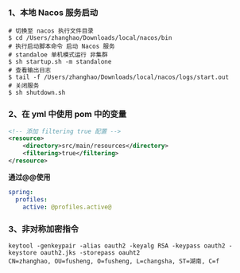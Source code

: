 ### 1、本地 Nacos 服务启动
```shell script
# 切换至 nacos 执行文件目录
$ cd /Users/zhanghao/Downloads/local/nacos/bin
# 执行启动脚本命令 启动 Nacos 服务
# standaloe 单机模式运行 非集群
$ sh startup.sh -m standalone 
# 查看输出日志
$ tail -f /Users/zhanghao/Downloads/local/nacos/logs/start.out
# 关闭服务
$ sh shutdown.sh
```

### 2、在 yml 中使用 pom 中的变量
```xml
<!-- 添加 filtering true 配置 -->
<resource>
    <directory>src/main/resources</directory>
    <filtering>true</filtering>
</resource>
```
**通过@@使用**
```yml
spring:
  profiles:
    active: @profiles.active@
```

### 3、非对称加密指令
```shell script
keytool -genkeypair -alias oauth2 -keyalg RSA -keypass oauth2 -keystore oauth2.jks -storepass oauht2
CN=zhanghao, OU=fusheng, O=fusheng, L=changsha, ST=湖南, C=f
```

